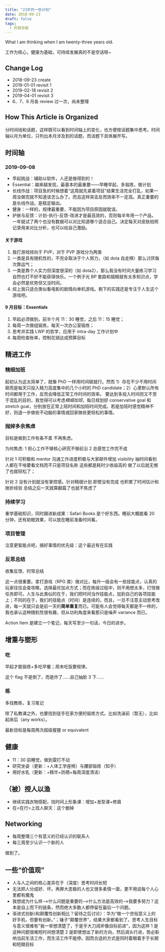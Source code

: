 ```yaml
---
title: "23岁的一些计划"
date: 2018-09-23
draft: false
tags:
  - 阶段总结
---
```


What I am thinking when I am twenty-three years old.

<!--more-->

工作为核心，健康为基础，可持续发展真的不是空话呀~

## Change Log

- 2018-09-23 create
- 2019-01-01 revisit 1
- 2019-02-18 revisit 2
- 2019-04-01 revisit 3
- 6、7、8 月各 review 过一次，尚未整理

## How This Article is Organized

分时间线和话题，这样既可以看到时间轴上的变化，也方便按话题集中思考。时间轴以月为单位，只列出本月涉及到的话题，而话题下具体展开写。

## 时间轴

### 2019-09-08

- 早起挑战：辅助以软件，人还是做得到的！
- Essential：越来越发现，最基本的最重要——早睡早起，多锻炼，做计划
- 长线作战：项目急的时候想着“这周就先紧着项目”结果生活完全打乱，如果一周没做完就不知道该怎么办了。而且这样突击反而效率不一定高。真正重要的是长线作战，是稳定输出。
- 健身：一样的，规律最重要，不能因为项目原因就耽误。
- 护肤与反馈：计划-执行-反馈-改进才是最高效的，否则每半年用一个产品，一年就试了两个也没有数据可以对比知道哪个适合自己。决定每天对皮肤拍照记录用来对比分析，也可以给自己激励。

#### 关于游戏

1. 我打游戏倾向于 PVP，对于 PVP 游戏分为两类
2. 一类是具有随机性的，不完全取决于个人努力，（如 dota 自走棋）那么讨厌每次靠运气；
3. 一类是靠个人实力但深度很深的（如 dota2），那么我没有时间大量练习学习自然也打不好不能获得快乐。一个例子光 BP 套路和插眼就有太多知识点，学会必然是优势但又没时间。
4. 综上我只适合类似看电影的剧情向单机游戏。剩下的实践还是专注于人生这个游戏吧。

#### 9 月目标：Essentials

1. 早起必须做到，前半个月 11：30 睡觉，之后 11：15 睡觉；
2. 每周一次做组锻炼，每天一次办公室锻炼；
3. 思考并实践 LWP 的哲学，应用于 intra-day 工作计划中
4. 每周检查账单，控制花销达成预算目标

## 精进工作

### 精细加班

起初认为这太简单了，就像 PhD 一样用时间砸就行。然而 1）存在不少不用时间砸而是每天只投入精力高度集中的几个小时的 PhD candidate；2）心里默认所有时间都用于工作，反而会降低正常工作时间的效率。
要达到多投入时间但又不至于混乱的目的，我觉得可以考虑*精细加班*，每日规划好 conservative goal 和 stretch goal，分别放在正常上班时间和加班时间完成。若是加班时感觉精神不好，则退一步做些不动脑的事情或回家做些更轻松的事情。

### 抛掉多余焦虑

目标是做到工作有条不紊 不再焦虑。

为何焦虑: 1 担心工作不够核心研究不够前沿 2 总感觉工作完不成

针对 1 可积极和 mentor 沟通工作进度积极与大家邮件增加 visibility 抽时间看别人都在干啥要看文档而不只是项目名称 这些都是耗时少收益高的 做了以后就无憾了也就轻松了；

针对 2 没有计划就没有掌控感。针对精细计划 即使没有完成 也积累了时间估计和挫折经验 总结之后一天就算翻篇了也就不焦虑了

### 持续学习

重学基础知识，同时跟进新成果：Safari Books 是个好东西。睡前大概能看 20 分钟，还有助眠效果，可以放在睡前准备时间看。

### 项目管理

注意更智能点吧，搞好事情的优先级：这个最近有在实践

### 反思总结

收集反馈、时常总结

这一点很重要。拿打游戏（RPG 类）做对比，每升一级会有一些技能点，认真的玩家往往会查攻略，选择最优加点方式；而在练级过程中，则不用想太多，打怪做任务即可。人生与此类似的在于，我们把时间当作技能点，加到自己的各项技能上；不同的在于，我们的技能点（时间）是连续的。而且，一旦不注意主动思考改进，每一天就只会是前一天的**简单重复**而已。可能有人会觉得每天都是不一样的，我也承认这种随机性很有趣，但从功利角度来看那只是噪声 variance 而已。

Action Item 是建立一个笔记，每天写至少一句话，今日的进步。

## 增重与塑形

### 吃

早起才能锻炼+多吃早餐；周末吃饭要规律。

这个 flag 不是倒了，而是炸了……自己抽脸 3 下……

### 练

多找教练，复习笔记

除了私教课之外，也要找到徒手在家方便的锻炼方式。比如洗澡前（暂无），比如起床后（any works）。

最新目标是每周两次超级猩猩 or equivalent

## 健康

- 11：30 前睡觉，做到雷打不动
- 研究坐姿（更新：+人体工学座椅）与腰部锻炼（知乎）
- 用好水乳（更新：+精华+防晒+每周深度清洁）

## （被）授人以渔

- 继续实践衣物搭配，找时间上形象课：增加+发型课+修眉
- 在<在行>上找人聊天：这个删掉

## Networking

- 每周整理三个有意义的已经认识的联系人
- 每三周至少认识一个新的人

做到了。

## 一些“价值观”

- 人与人之间的核心差异在于（深度）思考时间长短
- 无法把人分成好、坏。再罪大恶极的人也又很多柔情一面，更不用说每个人心里都有魔鬼
- 我想成为什么样-->什么问题是重要的-->什么方法是高效的-->我要多努力？这本是自上而下的链条，然而绝大多数人都停留在最后一个问题。
- 渐进式创新(和颠覆性创新相比？留待之后讨论）：华为“做一个世俗意义上的好手机，但要有创新。”；锤子“颠覆世界”，结果大家都看到了。思考人生目标与意义很难有"我一举想清楚了，于是乎大刀阔斧像目标前进"，因为这样 1 是这种问题很难短时间想清楚 2 是即使想出了新的方向，然后调头行进，势必影响当前生活工作，而生活工作不能停。因而合适的方式是同时着眼着手于长期和短期目标
